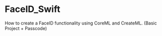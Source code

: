 # FaceID_Swift
How to create a FaceID functionality using CoreML and CreateML. (Basic Project + Passcode)
